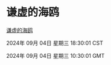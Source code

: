 # 谦虚的海鸥
[谦虚的海鸥](http://219.139.196.164:56308/qxdho/course/base/hotlink/index.php)

2024年 09月 04日 星期三 18:30:01 CST

2024年 09月 04日 星期三 10:30:01 GMT
